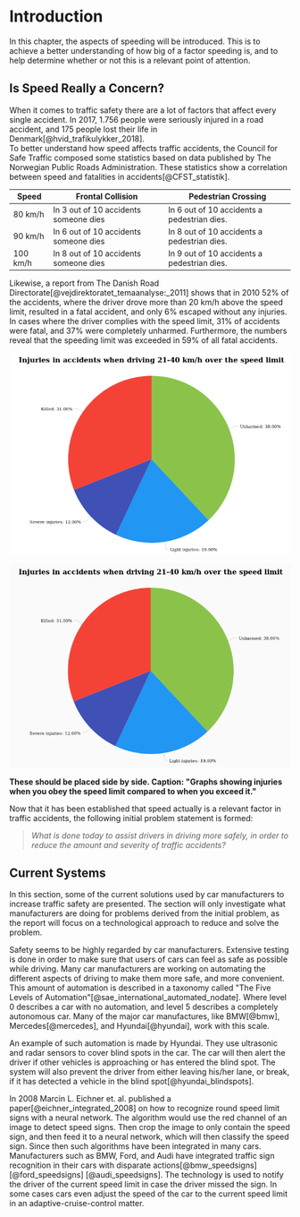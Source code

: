 # Introduction
In this chapter, the aspects of speeding will be introduced. This is to achieve a better understanding of how big of a factor speeding is, and to help determine whether or not this is a relevant point of attention.

## Is Speed Really a Concern?

When it comes to traffic safety there are a lot of factors that affect every single accident. In 2017, 1.756 people were seriously injured in a road accident, and 175 people lost their life in Denmark[@hvid_trafikulykker_2018].  
To better understand how speed affects traffic accidents, the Council for Safe Traffic composed some statistics based on data published by The Norwegian Public Roads Administration. These statistics show a correlation between speed and fatalities in accidents[@CFST_statistik].

| Speed     | Frontal Collision                     | Pedestrian Crossing                           |
| -----     | -----------------                     | -------------------                           |
| 80 km/h   | In 3 out of 10 accidents someone dies | In 6 out of 10 accidents a pedestrian dies.   |
| 90 km/h   | In 6 out of 10 accidents someone dies | In 8 out of 10 accidents a pedestrian dies.   |
| 100 km/h  | In 8 out of 10 accidents someone dies | In 9 out of 10 accidents a pedestrian dies.   |

Likewise, a report from The Danish Road Directorate[@vejdirektoratet_temaanalyse:_2011] shows that in 2010 52% of the accidents, where the driver drove more than 20 km/h above the speed limit, resulted in a fatal accident, and only 6% escaped without any injuries. In cases where the driver complies with the speed limit, 31% of accidents were fatal, and 37% were completely unharmed. Furthermore, the numbers reveal that the speeding limit was exceeded in 59% of all fatal accidents.

![obeying the speed limit](report/assets/pictures/obeying_speed_limit.png)

![Exceeding the speed limit](report/assets/pictures/exceeding_speed_limit.png)

**These should be placed side by side. Caption: "Graphs showing injuries when you obey the speed limit compared to when you exceed it."**

Now that it has been established that speed actually is a relevant factor in traffic accidents, the following initial problem statement is formed:

> *What is done today to assist drivers in driving more safely, in order to reduce the amount and severity of traffic accidents?*

## Current Systems
In this section, some of the current solutions used by car manufacturers to increase traffic safety are presented. The section will only investigate what manufacturers are doing for problems derived from the initial problem, as the report will focus on a technological approach to reduce and solve the problem.

Safety seems to be highly regarded by car manufacturers. Extensive testing is done in order to make sure that users of cars can feel as safe as possible while driving. Many car manufacturers are working on automating the different aspects of driving to make them more safe, and more convenient. This amount of automation is described in a taxonomy called "The Five Levels of Automation"[@sae_international_automated_nodate].
Where level 0 describes a car with no automation, and level 5 describes a completely autonomous car. Many of the major car manufactures, like BMW[@bmw], Mercedes[@mercedes], and Hyundai[@hyundai], work with this scale.

An example  of such automation is made by Hyundai. They use ultrasonic and radar sensors to cover blind spots in the car. The car will then alert the driver if other vehicles is approaching or has entered the blind spot. The system will also prevent the driver from either leaving his/her lane, or break, if it has detected a vehicle in the blind spot[@hyundai_blindspots].

In 2008 Marcin L. Eichner et. al. published a paper[@eichner_integrated_2008] on how to recognize round speed limit signs with a neural network. The algorithm would use the red channel of an image to detect speed signs. Then crop the image to only contain the speed sign, and then feed it to a neural network, which will then classify the speed sign.
Since then such algorithms have been integrated in many cars. Manufacturers such as BMW, Ford, and Audi have integrated traffic sign recognition in their cars with disparate actions[@bmw_speedsigns] [@ford_speedsigns] [@audi_speedsigns]. The technology is used to notify the driver of the current speed limit in case the driver missed the sign. In some cases cars even adjust the speed of the car to the current speed limit in an adaptive-cruise-control matter.
